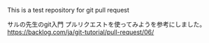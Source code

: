 This is a test repository for git pull request

サルの先生のgit入門 プルリクエストを使ってみようを参考にしました。
https://backlog.com/ja/git-tutorial/pull-request/06/